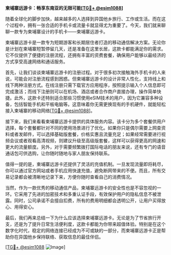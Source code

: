 **柬埔寨远游卡：畅享东南亚的无限可能[[TG💪+ @esim1088](https://t.me/s/esim1088)]**

随着全球化的脚步加快，越来越多的人选择到异国他乡旅行、工作或生活。而在这个过程中，拥有一张合适的手机卡或流量卡就显得尤为重要了。今天，我们就来聊聊一款专为柬埔寨设计的手机卡——柬埔寨远游卡。

柬埔寨远游卡是一款专为短期游客和长期居住者打造的移动通信解决方案。无论你是计划在柬埔寨短暂停留几天，还是准备在这里长居，这款卡都能满足你的需求。它不仅提供了便捷的注册流程，还拥有丰富的资费套餐，确保用户能够以最经济的方式享受高速网络和通话服务。

首先，让我们谈谈柬埔寨远游卡的注册过程。对于很多初次接触海外手机卡的人来说，可能会对注册流程感到困惑。但柬埔寨远游卡的设计非常人性化，支持线上和线下两种注册方式。在线注册只需下载官方应用程序，按照提示输入个人信息即可完成激活；而线下注册则可以在机场、酒店或者合作商户直接办理，操作简单快捷。此外，这款卡还特别适合那些习惯使用eSIM技术的用户，因为它兼容多种设备，包括智能手机和平板电脑等。这意味着你无需更换现有的手机硬件，就能轻松接入柬埔寨的移动网络[[TG💪+ @esim1088](https://t.me/s/esim1088)]。

接下来，我们来看看柬埔寨远游卡提供的具体服务内容。该卡分为多个套餐供用户选择，每个套餐都针对不同的使用场景进行了优化。如果你只是偶尔需要上网查资料或者发邮件，可以选择基础版套餐，价格实惠且流量充足；如果经常需要进行视频会议或者观看高清视频，则建议升级至高级版套餐，这样可以获得更高的网速和更大的流量额度。另外，对于需要频繁拨打国际电话的朋友来说，还有专门的语音通话包可供选购，让你随时随地与家人朋友保持联系。

值得一提的是，柬埔寨远游卡还提供了灵活的充值机制。一旦发现流量即将耗尽，你可以通过官方网站或者手机应用快速充值，避免断网带来的不便。而且，所有交易记录都会被清晰地记录下来，方便你随时查看自己的消费情况。

当然，作为一款优秀的移动通信产品，柬埔寨远游卡的安全性也是不容忽视的一环。它采用了先进的加密技术和多重认证手段，有效保护用户的隐私信息不被泄露。同时，公司承诺不会擅自扣费，所有的费用明细都会透明公开，让用户买得放心、用得安心。

最后，我们再来总结一下为什么应该选择柬埔寨远游卡。无论是为了节省旅行开支，还是为了提升日常生活便利度，这款卡都能为你带来超值体验。特别是在这个数字化时代，稳定的网络连接已经成为不可或缺的一部分，而柬埔寨远游卡正是帮助你在异国他乡保持联络、获取信息的最佳伴侣。

[[TG💪+ @esim1088](https://t.me/s/esim1088) ![Image](https://i.postimg.cc/4NQfJmqS/Snipaste-2025-05-13-00-14-12.png)]